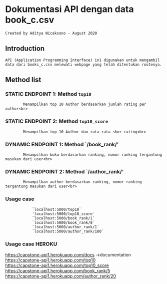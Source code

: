 # Dokumentasi API dengan data book_c.csv</h1>
    Created by Aditya Wicaksono - August 2020
## Introduction 
    API (Application Programming Interface) ini digunakan untuk mengambil data dari books_c.csv melewati webpage yang telah ditentukan routenya.

## Method list

### STATIC ENDPOINT 1: Method `top10`
            Menampilkan top 10 Author berdasarkan jumlah rating per author<br>

### STATIC ENDPOINT 2: Method `top10_score`
            Menampilkan top 10 Author dan rata-rata skor rating<br>


### DYNAMIC ENDPOINT 1: Method `/book_rank/<value>'
            Menampilkan buku berdasarkan ranking, nomor ranking tergantung masukan dari user<br>

### DYNAMIC ENDPOINT 2: Method `/author_rank/<value>'
            Menampilkan author berdasarkan ranking, nomor ranking tergantung masukan dari user<br>

### Usage case

                `localhost:5000/top10`
                'localhost:5000/top10_score`
                `localhost:5000/book_rank/1`
                `localhost:5000/book_rank/8`
                `localhost:5000/author_rank/1`
                `localhost:5000/author_rank/100`
### Usage case HEROKU
https://capstone-api1.herokuapp.com/docs ->documentation <br>
https://capstone-api1.herokuapp.com/top10 <br>
https://capstone-api1.herokuapp.com/top10_score <br>
https://capstone-api1.herokuapp.com/book_rank/5 <br>
https://capstone-api1.herokuapp.com/author_rank/20
